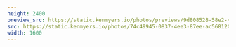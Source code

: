 ```yaml
---
height: 2400
preview_src: https://static.kenmyers.io/photos/previews/9d808528-58e2-4b70-8202-b0c00f85f337.webp
src: https://static.kenmyers.io/photos/74c49945-0837-4ee3-87ee-ac5681202339.jpg
width: 1600
---
```

